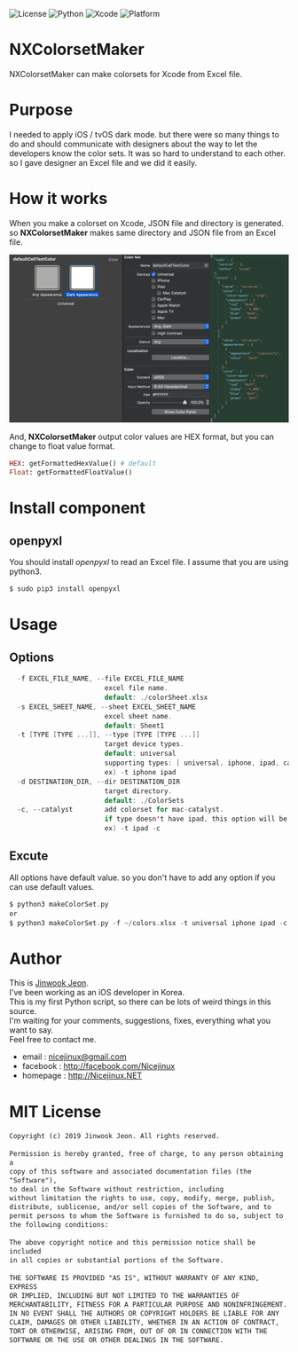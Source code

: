 ![License](https://img.shields.io/badge/license-MIT-yellow.svg)
![Python](https://img.shields.io/badge/Python-3.7-green.svg)
![Xcode](https://img.shields.io/badge/Xcode-9%20or%20higher-blue.svg)
![Platform](https://img.shields.io/badge/Platform-iOS%20|%20tvOS%20|%20watchOS%20|%20macOS-red.svg)

# NXColorsetMaker
NXColorsetMaker can make colorsets for Xcode from Excel file.


# Purpose
I needed to apply iOS / tvOS dark mode. but there were so many things to do and should communicate with designers about the way to let the developers know the color sets. It was so hard to understand to each other. so I gave designer an Excel file and we did it easily.


# How it works
When you make a colorset on Xcode, JSON file and directory is generated. so __NXColorsetMaker__ makes same directory and JSON file from an Excel file.  

![Alt text](xcode_json_screen.png?raw=true)

And, __NXColorsetMaker__ output color values are HEX format, but you can change to float value format.

```ruby
HEX: getFormattedHexValue() # default
Float: getFormattedFloatValue()
```


# Install component
## openpyxl
 You should install *openpyxl* to read an Excel file. I assume that you are using python3.
```ruby
$ sudo pip3 install openpyxl
```

# Usage
## Options
```swift
  -f EXCEL_FILE_NAME, --file EXCEL_FILE_NAME
                        excel file name.
                        default: ./colorSheet.xlsx
  -s EXCEL_SHEET_NAME, --sheet EXCEL_SHEET_NAME
                        excel sheet name.
                        default: Sheet1
  -t [TYPE [TYPE ...]], --type [TYPE [TYPE ...]]
                        target device types.
                        default: universal
                        supporting types: [ universal, iphone, ipad, carplay, watch, tv, mac ]
                        ex) -t iphone ipad
  -d DESTINATION_DIR, --dir DESTINATION_DIR
                        target directory.
                        default: ./ColorSets
  -c, --catalyst        add colorset for mac-catalyst.
                        if type doesn't have ipad, this option will be ignored
                        ex) -t ipad -c
```

## Excute
All options have default value. so you don't have to add any option if you can use default values.
```swift
$ python3 makeColorSet.py
or
$ python3 makeColorSet.py -f ~/colors.xlsx -t universal iphone ipad -c -d ~/repository/myproject/image.xcassets/colorSets
```

# Author
This is [Jinwook Jeon](http://Nicejinux.NET).   
I've been working as an iOS developer in Korea.  
This is my first Python script, so there can be lots of weird things in this source.  
I'm waiting for your comments, suggestions, fixes, everything what you want to say.  
Feel free to contact me.

 - email : nicejinux@gmail.com
 - facebook : http://facebook.com/Nicejinux
 - homepage : http://Nicejinux.NET


# MIT License

	Copyright (c) 2019 Jinwook Jeon. All rights reserved.

	Permission is hereby granted, free of charge, to any person obtaining a
	copy of this software and associated documentation files (the "Software"),
	to deal in the Software without restriction, including
	without limitation the rights to use, copy, modify, merge, publish,
	distribute, sublicense, and/or sell copies of the Software, and to
	permit persons to whom the Software is furnished to do so, subject to
	the following conditions:

	The above copyright notice and this permission notice shall be included
	in all copies or substantial portions of the Software.

	THE SOFTWARE IS PROVIDED "AS IS", WITHOUT WARRANTY OF ANY KIND, EXPRESS
	OR IMPLIED, INCLUDING BUT NOT LIMITED TO THE WARRANTIES OF
	MERCHANTABILITY, FITNESS FOR A PARTICULAR PURPOSE AND NONINFRINGEMENT.
	IN NO EVENT SHALL THE AUTHORS OR COPYRIGHT HOLDERS BE LIABLE FOR ANY
	CLAIM, DAMAGES OR OTHER LIABILITY, WHETHER IN AN ACTION OF CONTRACT,
	TORT OR OTHERWISE, ARISING FROM, OUT OF OR IN CONNECTION WITH THE
	SOFTWARE OR THE USE OR OTHER DEALINGS IN THE SOFTWARE.
	
